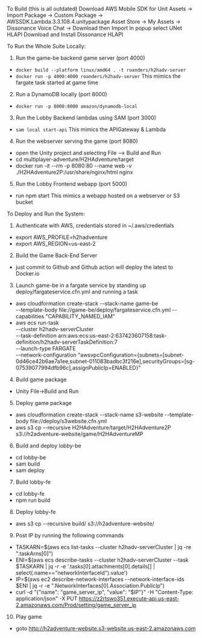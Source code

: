 To Build (this is all outdated)
Download AWS Mobile SDK for Unit
Assets -> Import Package -> Custom Package -> AWSSDK.Lambda.3.3.108.4.unitypackage
Asset Store -> My Assets -> Dissonance Voice Chat -> Download then Import
In popup select UNet HLAPI
Download and Install Dissonance HLAPI

To Run the Whole Suite Locally:
1. Run the game-be backend game server (port 4000) 
  - `docker build --platform linux/amd64 . -t roanders/h2hadv-server`
  - `docker run -p 4000:4000 roanders/h2hadv-server`
  This mimics the fargate task started at game time
2. Run a DynamoDB locally (port 8000)
  - `docker run -p 8000:8000 amazon/dynamodb-local`
3. Run the Lobby Backend lambdas using SAM (port 3000)
  - `sam local start-api`
  This mimics the APIGateway & Lambda
4. Run the webserver serving the game (port 8080)
  - open the Unity project and selecting File --> Build and Run
  - cd multiplayer-adventure/H2HAdventure/target
  - docker run -it --rm -p 8080:80 --name web -v ./H2HAdventure2P:/usr/share/nginx/html nginx
5. Run the Lobby Frontend webapp (port 5000)
  - run npm start
  This mimics a webapp hosted on a webserver or S3 bucket

To Deploy and Run the System:
1. Authenticate with AWS, credentials stored in ~/.aws/credentials
  - export AWS_PROFILE=h2hadventure
  - export AWS_REGION=us-east-2
2. Build the Game Back-End Server
  - just commit to Github and Github action will deploy the latest to Docker.io
3. Launch game-be in a fargate service by standing up deploy/fargateservice.cfn.yml and running a task
  - aws cloudformation create-stack --stack-name game-be \
   --template-body file://game-be/deploy/fargateservice.cfn.yml --capabilities "CAPABILITY_NAMED_IAM"
  - aws ecs run-task \
   --cluster h2hadv-serverCluster \
   --task-definition arn:aws:ecs:us-east-2:637423607158:task-definition/h2hadv-serverTaskDefinition:7 \
   --launch-type FARGATE \
   --network-configuration "awsvpcConfiguration={subnets=[subnet-0d46ce42b6ae7a1ee,subnet-011083badbc3f216e],securityGroups=[sg-07539077994dfb96c],assignPublicIp=ENABLED}"
4. Build game package
 - Unity File->Build and Run
5. Deploy game package
 - aws cloudformation create-stack --stack-name s3-website  --template-body file://deploy/s3website.cfn.yml
 - aws s3 cp --recursive H2HAdventure/target/H2HAdventure2P s3://h2adventure-website/game/H2HAdventureMP
6. Build and deploy lobby-be
 - cd lobby-be
 - sam build
 - sam deploy
7. Build lobby-fe
 - cd lobby-fe
 - npm run build
8. Deploy lobby-fe
 - aws s3 cp --recursive build/ s3://h2adventure-website/
9. Post IP by running the following commands
 - TASKARN=$(aws ecs list-tasks --cluster h2hadv-serverCluster | jq -re ".taskArns[0]")
 - ENI=$(aws ecs describe-tasks --cluster h2hadv-serverCluster --task $TASKARN | jq -r -e '.tasks[0].attachments[0].details[] | select(.name=="networkInterfaceId").value')
 - IP=$(aws ec2 describe-network-interfaces --network-interface-ids $ENI | jq -r -e ".NetworkInterfaces[0].Association.PublicIp")
 - curl -d "{\"name\": \"game_server_ip\", \"value\": \"$IP\"}" -H "Content-Type: application/json" -X PUT https://z2rtswo351.execute-api.us-east-2.amazonaws.com/Prod/setting/game_server_ip
10. Play game
 - goto http://h2adventure-website.s3-website.us-east-2.amazonaws.com 
